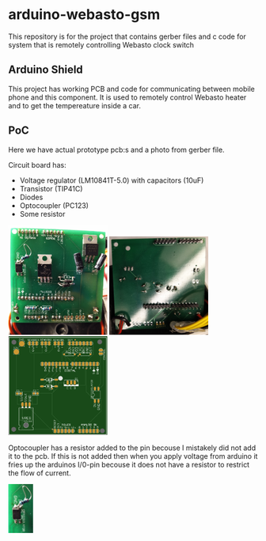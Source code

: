 # arduino-webasto-gsm
This repository is for the project that contains gerber files and c code for system that is remotely controlling Webasto clock switch


## Arduino Shield
This project has working PCB and code for communicating between mobile phone and this component.
It is used to remotely control Webasto heater and to get the tempereature inside a car.

## PoC
Here we have actual prototype pcb:s and a photo from gerber file.

Circuit board has:
- Voltage regulator (LM10841T-5.0) with capacitors (10uF)
- Transistor (TIP41C)
- Diodes 
- Optocoupler (PC123)
- Some resistor

<img src="images/pcb-top.png" width="200" >
<img src="images/pcb-bottom.png" width="200" >
<img src="images/pcb-gsm.png" width="200" >



Optocoupler has a resistor added to the pin becouse I mistakely did not add it to the pcb. If this is not added then when you apply voltage from arduino it fries up the arduinos I/0-pin becouse it does not have a resistor to restrict the flow of current. 

<img src="images/optocoupler.png" width="50">